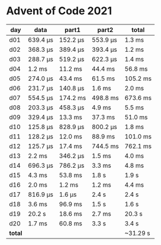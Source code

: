 # Advent of Code 2021


| day |  data     | part1    | part2    | total    |
|-----|-----------|----------|----------|----------|
| d01 |  639.4 µs | 152.2 µs | 553.9 µs | 1.3 ms   |
| d02 |  368.3 µs | 389.4 µs | 393.4 µs | 1.2 ms   |
| d03 |  288.7 µs | 519.2 µs | 622.3 µs | 1.4 ms   |
| d04 |  1.2 ms   | 11.2 ms  | 44.4 ms  | 56.8 ms  |
| d05 |  274.0 µs | 43.4 ms  | 61.5 ms  | 105.2 ms |
| d06 |  231.7 µs | 140.8 µs | 1.6 ms   | 2.0 ms   |
| d07 |  554.5 µs | 174.2 ms | 498.8 ms | 673.6 ms |
| d08 |  203.3 µs | 458.3 µs | 4.9 ms   | 5.5 ms   |
| d09 |  329.4 µs | 13.3 ms  | 37.3 ms  | 51.0 ms  |
| d10 |  125.8 µs | 828.9 µs | 800.2 µs | 1.8 ms   |
| d11 |  128.2 µs | 12.0 ms  | 88.9 ms  | 101.0 ms |
| d12 |  125.7 µs | 17.4 ms  | 744.5 ms | 762.1 ms |
| d13 |  2.2 ms   | 346.2 µs | 1.5 ms   | 4.0 ms   |
| d14 |  696.3 µs | 786.2 µs | 3.3 ms   | 4.8 ms   |
| d15 |  4.3 ms   | 53.8 ms  | 1.8 s    | 1.9 s    |
| d16 |  2.0 ms   | 1.2 ms   | 1.2 ms   | 4.4 ms   |
| d17 |  816.9 µs | 1.6 µs   | 2.4 s    | 2.4 s    |
| d18 |  3.6 ms   | 96.9 ms  | 1.5 s    | 1.6 s    |
| d19 |  20.2 s   | 18.6 ms  | 2.7 ms   | 20.3 s   |
| d20 |  1.7 ms   | 60.8 ms  | 3.3 s    | 3.4 s    |
| **total** |     |          |          | ~31.29 s |
